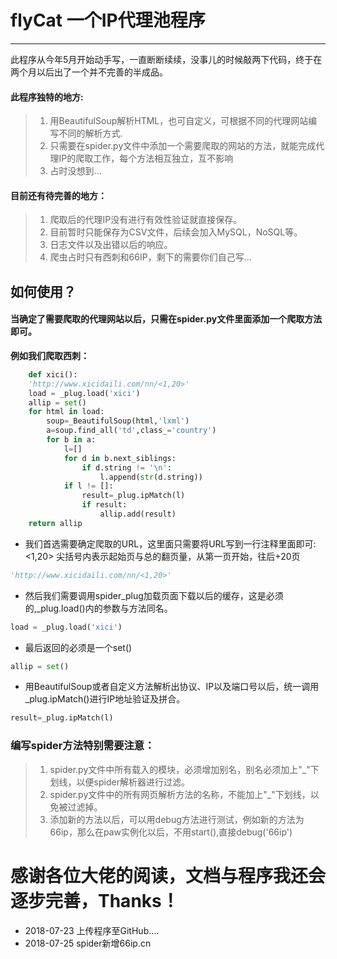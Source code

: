 # flyCat 一个IP代理池程序
---
此程序从今年5月开始动手写，一直断断续续，没事儿的时候敲两下代码，终于在两个月以后出了一个并不完善的半成品。
#### 此程序独特的地方:
> 1. 用BeautifulSoup解析HTML，也可自定义，可根据不同的代理网站编写不同的解析方式.
 > 2. 只需要在spider.py文件中添加一个需要爬取的网站的方法，就能完成代理IP的爬取工作，每个方法相互独立，互不影响
 > 3. 占时没想到...
#### 目前还有待完善的地方：
> 1. 爬取后的代理IP没有进行有效性验证就直接保存。
> 2. 目前暂时只能保存为CSV文件，后续会加入MySQL，NoSQL等。
> 3. 日志文件以及出错以后的响应。
> 4. 爬虫占时只有西刺和66IP，剩下的需要你们自己写...
## 如何使用？
#### 当确定了需要爬取的代理网站以后，只需在spider.py文件里面添加一个爬取方法即可。
**例如我们爬取西刺：**
```python
    def xici():
    'http://www.xicidaili.com/nn/<1,20>'
    load = _plug.load('xici')
    allip = set()
    for html in load:  
        soup=_BeautifulSoup(html,'lxml')
        a=soup.find_all('td',class_='country')
        for b in a:
            l=[]
            for d in b.next_siblings:
                if d.string != '\n':
                    l.append(str(d.string))
            if l != []:
                result=_plug.ipMatch(l)
                if result:
                    allip.add(result)
    return allip
```
- 我们首选需要确定爬取的URL，这里面只需要将URL写到一行注释里面即可:
<1,20> 尖括号内表示起始页与总的翻页量，从第一页开始，往后+20页
```python
'http://www.xicidaili.com/nn/<1,20>'
```
- 然后我们需要调用spider_plug加载页面下载以后的缓存，这是必须的,_plug.load()内的参数与方法同名。
```python
load = _plug.load('xici')
```
- 最后返回的必须是一个set()
```python
allip = set()
```
- 用BeautifulSoup或者自定义方法解析出协议、IP以及端口号以后，统一调用_plug.ipMatch()进行IP地址验证及拼合。
```python
result=_plug.ipMatch(l)
```
### 编写spider方法特别需要注意：
> 1. spider.py文件中所有载入的模块，必须增加别名，别名必须加上"_"下划线，以便spider解析器进行过滤。
> 2. spider.py文件中的所有网页解析方法的名称，不能加上"_"下划线，以免被过滤掉。
> 3. 添加新的方法以后，可以用debug方法进行测试，例如新的方法为66ip，那么在paw实例化以后，不用start(),直接debug('66ip')
# 感谢各位大佬的阅读，文档与程序我还会逐步完善，Thanks！

- 2018-07-23 上传程序至GitHub....
- 2018-07-25 spider新增66ip.cn
